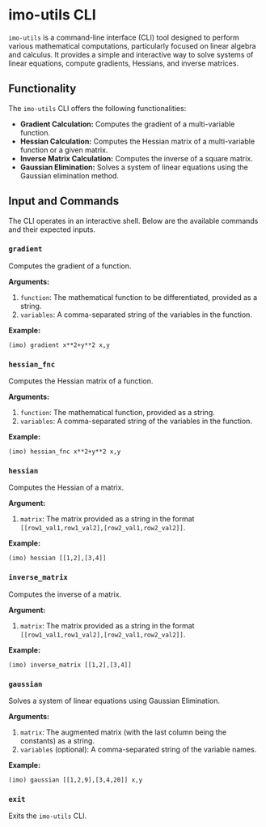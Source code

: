 # imo-utils CLI

`imo-utils` is a command-line interface (CLI) tool designed to perform various mathematical computations, particularly focused on linear algebra and calculus. It provides a simple and interactive way to solve systems of linear equations, compute gradients, Hessians, and inverse matrices.

## Functionality

The `imo-utils` CLI offers the following functionalities:

*   **Gradient Calculation:** Computes the gradient of a multi-variable function.
*   **Hessian Calculation:** Computes the Hessian matrix of a multi-variable function or a given matrix.
*   **Inverse Matrix Calculation:** Computes the inverse of a square matrix.
*   **Gaussian Elimination:** Solves a system of linear equations using the Gaussian elimination method.

## Input and Commands

The CLI operates in an interactive shell. Below are the available commands and their expected inputs.

### `gradient`

Computes the gradient of a function.

**Arguments:**

1.  `function`: The mathematical function to be differentiated, provided as a string.
2.  `variables`: A comma-separated string of the variables in the function.

**Example:**

```
(imo) gradient x**2+y**2 x,y
```

### `hessian_fnc`

Computes the Hessian matrix of a function.

**Arguments:**

1.  `function`: The mathematical function, provided as a string.
2.  `variables`: A comma-separated string of the variables in the function.

**Example:**

```
(imo) hessian_fnc x**2+y**2 x,y
```

### `hessian`

Computes the Hessian of a matrix.

**Argument:**

1.  `matrix`: The matrix provided as a string in the format `[[row1_val1,row1_val2],[row2_val1,row2_val2]]`.

**Example:**

```
(imo) hessian [[1,2],[3,4]]
```

### `inverse_matrix`

Computes the inverse of a matrix.

**Argument:**

1.  `matrix`: The matrix provided as a string in the format `[[row1_val1,row1_val2],[row2_val1,row2_val2]]`.

**Example:**

```
(imo) inverse_matrix [[1,2],[3,4]]
```

### `gaussian`

Solves a system of linear equations using Gaussian Elimination.

**Arguments:**

1.  `matrix`: The augmented matrix (with the last column being the constants) as a string.
2.  `variables` (optional): A comma-separated string of the variable names.

**Example:**

```
(imo) gaussian [[1,2,9],[3,4,20]] x,y
```

### `exit`

Exits the `imo-utils` CLI.

